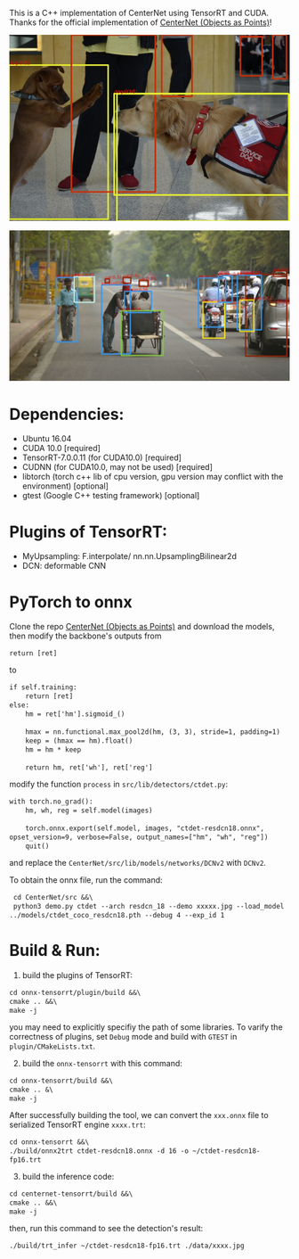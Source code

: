 
This is a C++ implementation of CenterNet using TensorRT and CUDA. Thanks for the official implementation of [CenterNet (Objects as Points)](https://github.com/xingyizhou/CenterNet)!

![sample1](det_out/det_16004479832_a748d55f21_k.jpg)

![sample2](det_out/det_17790319373_bd19b24cfc_k.jpg)

# Dependencies:
- Ubuntu 16.04
- CUDA 10.0 [required]
- TensorRT-7.0.0.11 (for CUDA10.0) [required]
- CUDNN (for CUDA10.0, may not be used) [required]
- libtorch (torch c++ lib of cpu version, gpu version may conflict with the environment) [optional]
- gtest (Google C++ testing framework) [optional]


# Plugins of TensorRT:
- MyUpsampling: F.interpolate/ nn.nn.UpsamplingBilinear2d
- DCN: deformable CNN

# PyTorch to onnx 
Clone the repo [CenterNet (Objects as Points)](https://github.com/xingyizhou/CenterNet) and download the models, then modify the backbone's outputs from 
```
return [ret]
```
to 
```
if self.training:
    return [ret]
else:
    hm = ret['hm'].sigmoid_()

    hmax = nn.functional.max_pool2d(hm, (3, 3), stride=1, padding=1)
    keep = (hmax == hm).float()
    hm = hm * keep

    return hm, ret['wh'], ret['reg']
```
modify the  function `process`  in `src/lib/detectors/ctdet.py`:
```
with torch.no_grad():
    hm, wh, reg = self.model(images)

    torch.onnx.export(self.model, images, "ctdet-resdcn18.onnx", opset_version=9, verbose=False, output_names=["hm", "wh", "reg"])
    quit()
```
and replace the `CenterNet/src/lib/models/networks/DCNv2` with `DCNv2`.

To obtain the onnx file, run the command:
```
 cd CenterNet/src &&\
 python3 demo.py ctdet --arch resdcn_18 --demo xxxxx.jpg --load_model ../models/ctdet_coco_resdcn18.pth --debug 4 --exp_id 1
```


# Build & Run:
1. build the  plugins of TensorRT:
```
cd onnx-tensorrt/plugin/build &&\
cmake .. &&\
make -j
```
you may need to explicitly specifiy the path of some libraries. To varify the correctness of plugins, set `Debug` mode and build with `GTEST` in `plugin/CMakeLists.txt`.

2. build the `onnx-tensorrt` with this command:
```
cd onnx-tensorrt/build &&\
cmake .. &\
make -j
```
After successfully building the tool, we can convert the `xxx.onnx` file to serialized TensorRT engine `xxxx.trt`:
```
cd onnx-tensorrt &&\
./build/onnx2trt ctdet-resdcn18.onnx -d 16 -o ~/ctdet-resdcn18-fp16.trt
```

3. build the inference code:
```
cd centernet-tensorrt/build &&\
cmake .. &&\
make -j
```
then, run this command to see the detection's result:
```
./build/trt_infer ~/ctdet-resdcn18-fp16.trt ./data/xxxx.jpg
```
